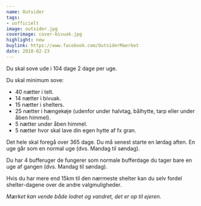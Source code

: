 ```yaml
---
name: Outsider
tags:
- uofficielt
image: outsider.jpg
coverimage: cover-bivuak.jpg
highlight: new
buylink: https://www.facebook.com/OutsiderMaerket
date: 2018-02-23
---
```

Du skal sove ude i 104 dage 2 dage per uge.

Du skal minimum sove:
- 40 nætter i telt.
- 14 nætter i bivuak.
- 15 nætter i shelters.
- 25 nætter i hængekøje (udenfor under halvtag, bålhytte, tarp eller under åben himmel).
- 5 nætter under åben himmel.
- 5 nætter hvor skal lave din egen hytte af fx gran.

Det hele skal foregå over 365 dage.
Du må senest starte en lørdag aften.
En uge går som en normal uge (dvs. Mandag til søndag).

Du har 4 bufferuger de fungerer som normale bufferdage du tager bare en uge af gangen (dvs. Mandag til søndag).

Hvis du har mere end 15km til den nærmeste shelter kan du selv fordel shelter-dagene over de andre valgmuligheder.

*Mærket kan vende både lodret og vandret, det er op til ejeren.*